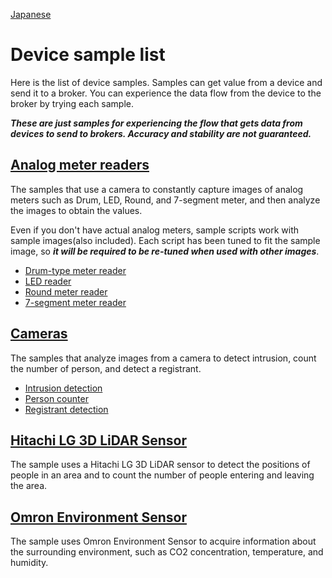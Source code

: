 [Japanese](./README.md)

# Device sample list

Here is the list of device samples. Samples can get value from a device and send it to a broker.
You can experience the data flow from the device to the broker by trying each sample.

***These are just samples for experiencing the flow that gets data from devices to send to brokers. Accuracy and stability are not guaranteed.***

## [Analog meter readers](./analog-meter-readers)

The samples that use a camera to constantly capture images of analog meters such as Drum, LED, Round, and 7-segment meter, and then analyze the images to obtain the values.  

Even if you don't have actual analog meters, sample scripts work with sample images(also included). Each script has been tuned to fit the sample image, so ***it will be required to be re-tuned when used with other images***.  

- [Drum-type meter reader](./analog-meter-readers/drum-meter/README.en.md)
- [LED reader](./analog-meter-readers/led-meter/README.en.md)
- [Round meter reader](./analog-meter-readers/round-meter/README.en.md)
- [7-segment meter reader](./analog-meter-readers/seven-segment-meter/README.en.md)

## [Cameras](./cameras)

The samples that analyze images from a camera to detect intrusion, count the number of person, and detect a registrant. 

- [Intrusion detection](./cameras/intrusion-detection/README.en.md)
- [Person counter](./cameras/person-counter/README.en.md)
- [Registrant detection](./cameras/registrant-detection/README.en.md)

## [Hitachi LG 3D LiDAR Sensor](./hlds-lidar/README.en.md)

The sample uses a Hitachi LG 3D LiDAR sensor to detect the positions of people in an area and to count the number of people entering and leaving the area.


## [Omron Environment Sensor](./omron-env/README.en.md)

The sample uses Omron Environment Sensor to acquire information about the surrounding environment, such as CO2 concentration, temperature, and humidity.
